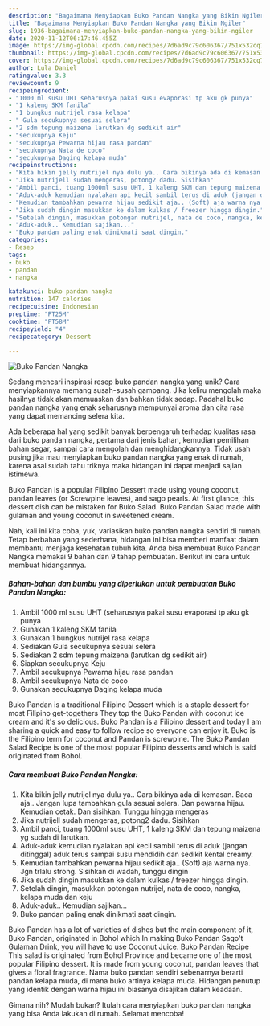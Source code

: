 ```yaml
---
description: "Bagaimana Menyiapkan Buko Pandan Nangka yang Bikin Ngiler"
title: "Bagaimana Menyiapkan Buko Pandan Nangka yang Bikin Ngiler"
slug: 1936-bagaimana-menyiapkan-buko-pandan-nangka-yang-bikin-ngiler
date: 2020-11-12T06:17:46.455Z
image: https://img-global.cpcdn.com/recipes/7d6ad9c79c606367/751x532cq70/buko-pandan-nangka-foto-resep-utama.jpg
thumbnail: https://img-global.cpcdn.com/recipes/7d6ad9c79c606367/751x532cq70/buko-pandan-nangka-foto-resep-utama.jpg
cover: https://img-global.cpcdn.com/recipes/7d6ad9c79c606367/751x532cq70/buko-pandan-nangka-foto-resep-utama.jpg
author: Lula Daniel
ratingvalue: 3.3
reviewcount: 9
recipeingredient:
- "1000 ml susu UHT seharusnya pakai susu evaporasi tp aku gk punya"
- "1 kaleng SKM fanila"
- "1 bungkus nutrijel rasa kelapa"
- " Gula secukupnya sesuai selera"
- "2 sdm tepung maizena larutkan dg sedikit air"
- "secukupnya Keju"
- "secukupnya Pewarna hijau rasa pandan"
- "secukupnya Nata de coco"
- "secukupnya Daging kelapa muda"
recipeinstructions:
- "Kita bikin jelly nutrijel nya dulu ya.. Cara bikinya ada di kemasan. Baca aja.. Jangan lupa tambahkan gula sesuai selera. Dan pewarna hijau. Kemudian cetak. Dan sisihkan. Tunggu hingga mengeras"
- "Jika nutrijell sudah mengeras, potong2 dadu. Sisihkan"
- "Ambil panci, tuang 1000ml susu UHT, 1 kaleng SKM dan tepung maizena yg sudah di larutkan."
- "Aduk-aduk kemudian nyalakan api kecil sambil terus di aduk (jangan ditinggal) aduk terus sampai susu mendidih dan sedikit kental creamy."
- "Kemudian tambahkan pewarna hijau sedikit aja.. (Soft) aja warna nya. Jgn trlalu strong. Sisihkan di wadah, tunggu dingin"
- "Jika sudah dingin masukkan ke dalam kulkas / freezer hingga dingin."
- "Setelah dingin, masukkan potongan nutrijel, nata de coco, nangka, kelapa muda dan keju"
- "Aduk-aduk.. Kemudian sajikan..."
- "Buko pandan paling enak dinikmati saat dingin."
categories:
- Resep
tags:
- buko
- pandan
- nangka

katakunci: buko pandan nangka 
nutrition: 147 calories
recipecuisine: Indonesian
preptime: "PT25M"
cooktime: "PT58M"
recipeyield: "4"
recipecategory: Dessert

---
```



![Buko Pandan Nangka](https://img-global.cpcdn.com/recipes/7d6ad9c79c606367/751x532cq70/buko-pandan-nangka-foto-resep-utama.jpg)

Sedang mencari inspirasi resep buko pandan nangka yang unik? Cara menyiapkannya memang susah-susah gampang. Jika keliru mengolah maka hasilnya tidak akan memuaskan dan bahkan tidak sedap. Padahal buko pandan nangka yang enak seharusnya mempunyai aroma dan cita rasa yang dapat memancing selera kita.

Ada beberapa hal yang sedikit banyak berpengaruh terhadap kualitas rasa dari buko pandan nangka, pertama dari jenis bahan, kemudian pemilihan bahan segar, sampai cara mengolah dan menghidangkannya. Tidak usah pusing jika mau menyiapkan buko pandan nangka yang enak di rumah, karena asal sudah tahu triknya maka hidangan ini dapat menjadi sajian istimewa.

Buko Pandan is a popular Filipino Dessert made using young coconut, pandan leaves (or Screwpine leaves), and sago pearls. At first glance, this dessert dish can be mistaken for Buko Salad. Buko Pandan Salad made with gulaman and young coconut in sweetened cream.


Nah, kali ini kita coba, yuk, variasikan buko pandan nangka sendiri di rumah. Tetap berbahan yang sederhana, hidangan ini bisa memberi manfaat dalam membantu menjaga kesehatan tubuh kita. Anda bisa membuat Buko Pandan Nangka memakai 9 bahan dan 9 tahap pembuatan. Berikut ini cara untuk membuat hidangannya.

<!--inarticleads1-->

##### Bahan-bahan dan bumbu yang diperlukan untuk pembuatan Buko Pandan Nangka:

1. Ambil 1000 ml susu UHT (seharusnya pakai susu evaporasi tp aku gk punya
1. Gunakan 1 kaleng SKM fanila
1. Gunakan 1 bungkus nutrijel rasa kelapa
1. Sediakan  Gula secukupnya sesuai selera
1. Sediakan 2 sdm tepung maizena (larutkan dg sedikit air)
1. Siapkan secukupnya Keju
1. Ambil secukupnya Pewarna hijau rasa pandan
1. Ambil secukupnya Nata de coco
1. Gunakan secukupnya Daging kelapa muda


Buko Pandan is a traditional Filipino Dessert which is a staple dessert for most Filipino get-togethers They top the Buko Pandan with coconut ice cream and it&#39;s so delicious. Buko Pandan is a Filipino dessert and today I am sharing a quick and easy to follow recipe so everyone can enjoy it. Buko is the Filipino term for coconut and Pandan is screwpine. The Buko Pandan Salad Recipe is one of the most popular Filipino desserts and which is said originated from Bohol. 

<!--inarticleads2-->

##### Cara membuat Buko Pandan Nangka:

1. Kita bikin jelly nutrijel nya dulu ya.. Cara bikinya ada di kemasan. Baca aja.. Jangan lupa tambahkan gula sesuai selera. Dan pewarna hijau. Kemudian cetak. Dan sisihkan. Tunggu hingga mengeras
1. Jika nutrijell sudah mengeras, potong2 dadu. Sisihkan
1. Ambil panci, tuang 1000ml susu UHT, 1 kaleng SKM dan tepung maizena yg sudah di larutkan.
1. Aduk-aduk kemudian nyalakan api kecil sambil terus di aduk (jangan ditinggal) aduk terus sampai susu mendidih dan sedikit kental creamy.
1. Kemudian tambahkan pewarna hijau sedikit aja.. (Soft) aja warna nya. Jgn trlalu strong. Sisihkan di wadah, tunggu dingin
1. Jika sudah dingin masukkan ke dalam kulkas / freezer hingga dingin.
1. Setelah dingin, masukkan potongan nutrijel, nata de coco, nangka, kelapa muda dan keju
1. Aduk-aduk.. Kemudian sajikan...
1. Buko pandan paling enak dinikmati saat dingin.


Buko Pandan has a lot of varieties of dishes but the main component of it, Buko Pandan, originated in Bohol which In making Buko Pandan Sago&#39;t Gulaman Drink, you will have to use Coconut Juice. Buko Pandan Recipe This salad is originated from Bohol Province and became one of the most popular Filipino dessert. It is made from young coconut, pandan leaves that gives a floral fragrance. Nama buko pandan sendiri sebenarnya berarti pandan kelapa muda, di mana buko artinya kelapa muda. Hidangan penutup yang identik dengan warna hijau ini biasanya disajikan dalam keadaan. 

Gimana nih? Mudah bukan? Itulah cara menyiapkan buko pandan nangka yang bisa Anda lakukan di rumah. Selamat mencoba!
